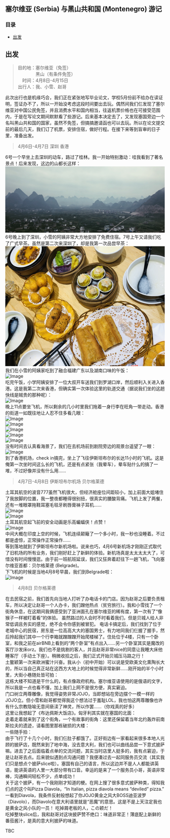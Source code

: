 ## 塞尔维亚 (Serbia) 与黑山共和国 (Montenegro) 游记
### 目录
- [出发](#para_1)


<span id="para_1"></span>
## 出发
>目的地：塞尔维亚（免签）  
&emsp;&emsp;&emsp;&emsp;黑山（有条件免签）  
&emsp;时间：4月8日-4月15日  
出行人：我、小雪、赵哥


此次出行也是机缘巧合，我们正在紧张地写毕业论文，学校5月份前不给办在读证明，签证办不了，所以一开始没考虑这段时间要出去玩。偶然间我们仨发现了塞尔维亚对中国公民免签，并且消费水平和国内相当，往返机票价格也在可接受范围内，于是在写论文期间默默看了些游记。后来基本决定去了，又发现塞国旁边一个名叫黑山共和国的国家，虽然不免签，但搞搞邀请函也可以去玩。所以在论文提交前的最后几天，我们订了机票，安排住宿，做好行程。在接下来等到盲审的日子里，准备出发。       

>4月6日-4月7日 深圳 香港

6号一个早坐上去深圳的动车，路过了桂林。我一开始特别激动：哇我看到了著名景点！后来发现，这边的山都长这样：  
![Image](https://github.com/sesebuckin/plasticgarden/blob/master/images/0406_0408/guilin.jpg)  
6号晚上到了深圳，小雪的阿姨非常大方地安排了免费住宿。7号上午又请我们吃了广式早茶。虽然是第二次来深圳了，却是我第一次品尝早茶：  
![Image](https://github.com/sesebuckin/plasticgarden/blob/master/images/0406_0408/shenzhen_02.jpg)  
我们在小雪的阿姨家吃到了融合福建广东以及湖南口味的午饭：  
![Image](https://github.com/sesebuckin/plasticgarden/blob/master/images/0406_0408/shenzhen_03.jpg)  
吃完午饭，小学阿姨安排了一位大叔开车送我们到罗湖口岸，然后顺利入关进入香港。这是我第二次来香港，但确实第一次体验这里的轨道交通（据说我们坐的这趟快线是贼贵的那种呢）：  
![Image](https://github.com/sesebuckin/plasticgarden/blob/master/images/0406_0408/hk_06.jpg)  
晚上11点要坐飞机，所以剩余的几小时里我们拖着一身行李在旺角一带走动。香港的街道一如既往地让人忍不住多看几眼：  
![Image](https://github.com/sesebuckin/plasticgarden/blob/master/images/0406_0408/hk_04.jpg)  
![Image](https://github.com/sesebuckin/plasticgarden/blob/master/images/0406_0408/hk_05.jpg)  
![Image](https://github.com/sesebuckin/plasticgarden/blob/master/images/0406_0408/hk_07.jpg)  
![Image](https://github.com/sesebuckin/plasticgarden/blob/master/images/0406_0408/hk_02.jpg)  
![Image](https://github.com/sesebuckin/plasticgarden/blob/master/images/0406_0408/hk_03.jpg)  
没有时间去认真看海景了，我们在去机场前到剧院旁边的观景台遥望了一眼：  
![Image](https://github.com/sesebuckin/plasticgarden/blob/master/images/0406_0408/hk_08.jpg)  
到了香港机场，check in搞完，坐上了飞往伊斯坦布尔的长达11小时的飞机。这是俺第一次坐时间这么长的飞机，还是有点紧张（我晕车），晕车贴什么的搞了一堆，不过好像并没有什么用......  

>4月7日-4月8日 伊斯坦布尔机场 贝尔格莱德

土耳其航空的波音777虽然飞机很大，但经济舱座位间距较小，加上前面大姐堵住了我放脚的位置，我一整夜都睡得很别扭，很真实的腰酸背痛。飞机上发了两餐，还有一堆眼罩拖鞋耳塞毛毯牙刷唇膏袜子耳机......  
![Image](https://github.com/sesebuckin/plasticgarden/blob/master/images/0406_0408/hk_bel_01.jpg)  
![Image](https://github.com/sesebuckin/plasticgarden/blob/master/images/0406_0408/hk_bel_02.jpg)  
土耳其航空起飞前的安全动画是乐高蝙蝠侠！点赞！  
![Image](https://github.com/sesebuckin/plasticgarden/blob/master/images/0406_0408/hk_bel_03.jpg)  
中间大概在印度上空的时候，飞机连续颠簸了一个多小时，我一秒也没睡着。不过都是虚惊，正常操作正常操作......  
等到落地就到了伊斯坦布尔新机场啦。说来也巧，4月6号新机场才刚刚正式取代了旧机场的所有业务，我们刚好赶上了新鲜的体验。新机场真是太太太太大了，可惜没有时间慢慢逛。由于前一班航班延误，我们又狂奔着赶往下一趟飞机，飞向塞尔维亚首都：贝尔格莱德 (Belgrade)。  
下飞机的时候是当地4月8号早晨，我们到Belgrade啦：  
![Image](https://github.com/sesebuckin/plasticgarden/blob/master/images/0406_0408/bel_01.jpg)  


>4月8日 贝尔格莱德

在去民宿之前，我们首先向当地人打听了办电话卡的门店。因为赵哥之后要负责租车，所以决定让赵哥一个人办卡，我们蹭他热点（贫穷旅行）。我和小雪找了一个街角休息，在这期间我俩感受到了亚洲面孔在塞尔维亚的稀有度，第一次有了“像猴子一样被盯着看”的体验。 虽然路过的人会时不时看着我们，但是贝城人给人非常低调且务实的感觉，绝不会令你感到被冒犯。
电话卡搞定后，我们找到了位于老城中心的民宿，房东是一位高高大大的塞国男士，有力地同我们仨握了握手，然后拎起我们其中一个行李箱就蹭蹭蹭开始爬楼梯了。住处位于4楼，只有一个卧室，和我之前在airBNB上看到的“两个卧室”有点出入......另一个卧室其实是魔改的客厅沙发床orz。我们也不是挑剔的客人，并且赵哥非常nice的同意让我睡大床他睡客厅（手动土下座）。稍微收拾之后，我们正式开始贝城压马路之行！  
土鳖颖第一次来欧洲蜜汁兴奋。我从小（初中开始）可以说是受欧美文化熏陶长大的，所以当自己真正站在这西方大地上的时候觉得非常新鲜......刚开始的半个小时里，大街小巷随处皆可拍：  
这栋大楼不知道是干什么的，有点像政府机构。塞尔维亚语使用的是俄语的文字，所以我是一点也看不懂，加上我们上网不是很方便，真实窘迫。  
门口树立两尊雕像，我觉得姿势非常JOJO，当即想站在旁边摆个一模一样的JOJO立。但小雪和赵哥都觉得我这个想法过于羞耻LOL，我也怕这两尊雕像也许有什么宗教隐喻无意间亵渎了神灵，所以作罢......（你戏真的好多）  
这里让我想起了《布达佩斯大饭店》。匈牙利其实就在塞国的北面：  
走着走着就来到了这个街角，一个有故事的街角：这里还保留着当年北约轰炸前南斯拉夫的遗迹，请看图里那栋破损的大楼：  
一些随手拍：  
由于飞行了十几个小时，我们仨肚子都饿了。正好街边有一家看起来很多本地人光顾的披萨店，既然来到了地中海，没去意大利，我们也可以曲线品尝一下意式披萨嘛。进去了之后面临着点单的交流问题，其实当时店里人挺多的，我有点窘迫，于是让赵哥去点。后来貌似遇到点沟通问题？我便凑过去一起同服务员交流（其实我们只是想点个披萨slice啦）。塞国有自己的语言，所以这边并不是人人都能讲英语，能讲英语的人里一大部分带有口音。幸运的是来了一个服务员小哥，英语非常棒，沟通瞬间轻松不少，点单成功！  
关于这个披萨，有一个我刚刚才知道的梗。在网上搜了很多意式披萨种类，得知我们点的这个叫Pizza Diavola，“In Italian, pizza diavola means “deviled” pizza.” 一看到Diavola，我条件反射般想起了你JOJO黄金之风大BOSS迪亚波罗（Diavolo），而Diavolo在意大利语里就是“恶魔”的意思。这是不是上天注定我也是黄金之风小队的一员！  吃掉屑老板的人，この颖だ！  
吃掉整块slice后，我和赵哥对这块披萨赞不绝口：味道非常正！薄底配上新鲜的番茄酱汁，是真的意大利披萨的味道。


TBC
